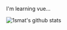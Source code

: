I'm learning vue...


![1smat's github stats](https://github-readme-stats.vercel.app/api?username=1smat&show_icons=true&theme=dark)
